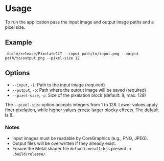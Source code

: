 # Usage

To run the application pass the input image and output image paths and a pixel size.

## Example

```shell
.build/release/PixelateCLI --input path/to/input.png --output path/to/output.png --pixel-size 12
```

## Options

- `--input`, `-i`: Path to the input image (required)
- `--output`, `-o`: Path where the output image will be saved (required)
- `--pixel-size`, `-p`: Size of the pixelation block (default: 8, max: 128)

The `--pixel-size` option accepts integers from 1 to 128. Lower values apply finer pixelation, while higher values create larger blocky effects. The default is 8.

### Notes

- Input images must be readable by CoreGraphics (e.g., PNG, JPEG).
- Output files will be overwritten if they already exist.
- Ensure the Metal shader file `default.metallib` is present in `.build/release/`.
